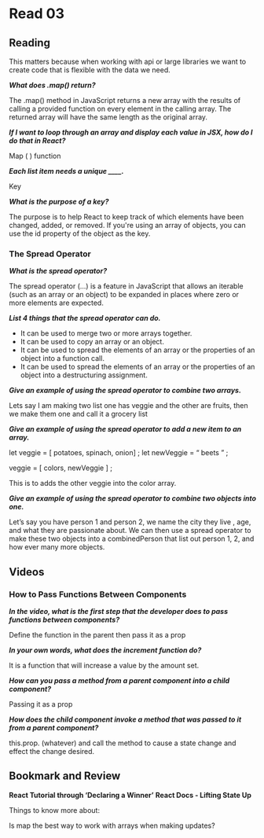 # Read 03

## Reading

This matters because when working with api or large libraries we want to create code that is flexible with the data we need.

***What does .map() return?***

The .map() method in JavaScript returns a new array with the results of calling a provided function on every element in the calling array. The returned array will have the same length as the original array.

***If I want to loop through an array and display each value in JSX, how do I do that in React?***

Map ( ) function

***Each list item needs a unique ____.***

Key

***What is the purpose of a key?***

The purpose is to help React to keep track of which elements have been changed, added, or removed. If you're using an array of objects, you can use the id property of the object as the key.

### The Spread Operator

***What is the spread operator?***

The spread operator (...) is a feature in JavaScript that allows an iterable (such as an array or an object) to be expanded in places where zero or more elements are expected.

***List 4 things that the spread operator can do.***

- It can be used to merge two or more arrays together.
- It can be used to copy an array or an object.
- It can be used to spread the elements of an array or the properties of an object into a function call.
- It can be used to spread the elements of an array or the properties of an object into a destructuring assignment.

***Give an example of using the spread operator to combine two arrays.***

Lets say I am making two list one has veggie and the other are fruits, then we make them one and call it a grocery list

***Give an example of using the spread operator to add a new item to an array.***

 let veggie = [ potatoes, spinach, onion] ;
 let newVeggie = “ beets ” ;

veggie = [ colors, newVeggie ] ;

This is to adds the other veggie into the color array. 

***Give an example of using the spread operator to combine two objects into one.***

Let’s say you have person 1 and person 2, we name the city they live , age, and what they are passionate about. We can then use a spread operator to make these two objects into a combinedPerson that list out person 1, 2, and how ever many more objects. 

## Videos

### How to Pass Functions Between Components

***In the video, what is the first step that the developer does to pass functions between components?*** 

Define the function in the parent then pass it as a prop

***In your own words, what does the increment function do?***

It is a function that will increase a value by the amount set. 

***How can you pass a method from a parent component into a child component?***

Passing it as  a prop

***How does the child component invoke a method that was passed to it from a parent component?***

this.prop. (whatever) and call the method to cause a state change and effect the change desired. 

## Bookmark and Review

**React Tutorial through ‘Declaring a Winner’**
**React Docs - Lifting State Up**

Things to know more about:

Is map the best way to work with arrays when making updates?